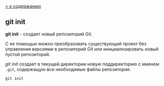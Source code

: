 [< к содержанию](./readme.md)

## git init

**git init** - создает новый репозиторий Git.

С ее помощью можно преобразовать существующий проект без управления версиями в репозиторий Git или инициализировать новый пустой репозиторий.

*git init* создает в текущей директории новую поддиректорию с именем `.git`, содержащую все необходимые файлы репозитория.

```bash=
git init
```